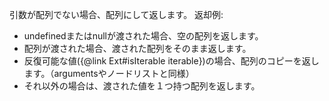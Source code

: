 引数が配列でない場合、配列にして返します。 返却例:

- undefinedまたはnullが渡された場合、空の配列を返します。
- 配列が渡された場合、渡された配列をそのまま返します。
- 反復可能な値({@link Ext#isIterable iterable})の場合、配列のコピーを返します。（argumentsやノードリストと同様）
- それ以外の場合は、渡された値を１つ持つ配列を返します。
